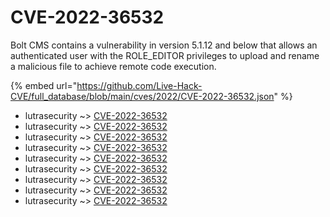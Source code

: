 # CVE-2022-36532

Bolt CMS contains a vulnerability in version 5.1.12 and below that allows an authenticated user with the ROLE_EDITOR privileges to upload and rename a malicious file to achieve remote code execution.

{% embed url="https://github.com/Live-Hack-CVE/full_database/blob/main/cves/2022/CVE-2022-36532.json" %}


* lutrasecurity ~> [CVE-2022-36532](https://www.alice-snow.ru/2022/database/cve-2022-36532/cve-2022-36532-lutrasecurity)
* lutrasecurity ~> [CVE-2022-36532](https://www.alice-snow.ru/2022/database/cve-2022-36532/cve-2022-36532-lutrasecurity)
* lutrasecurity ~> [CVE-2022-36532](https://www.alice-snow.ru/2022/database/cve-2022-36532/cve-2022-36532-lutrasecurity)
* lutrasecurity ~> [CVE-2022-36532](https://www.alice-snow.ru/2022/database/cve-2022-36532/cve-2022-36532-lutrasecurity)
* lutrasecurity ~> [CVE-2022-36532](https://www.alice-snow.ru/2022/database/cve-2022-36532/cve-2022-36532-lutrasecurity)
* lutrasecurity ~> [CVE-2022-36532](https://www.alice-snow.ru/2022/database/cve-2022-36532/cve-2022-36532-lutrasecurity)
* lutrasecurity ~> [CVE-2022-36532](https://www.alice-snow.ru/2022/database/cve-2022-36532/cve-2022-36532-lutrasecurity)
* lutrasecurity ~> [CVE-2022-36532](https://www.alice-snow.ru/2022/database/cve-2022-36532/cve-2022-36532-lutrasecurity)
* lutrasecurity ~> [CVE-2022-36532](https://www.alice-snow.ru/2022/database/cve-2022-36532/cve-2022-36532-lutrasecurity)